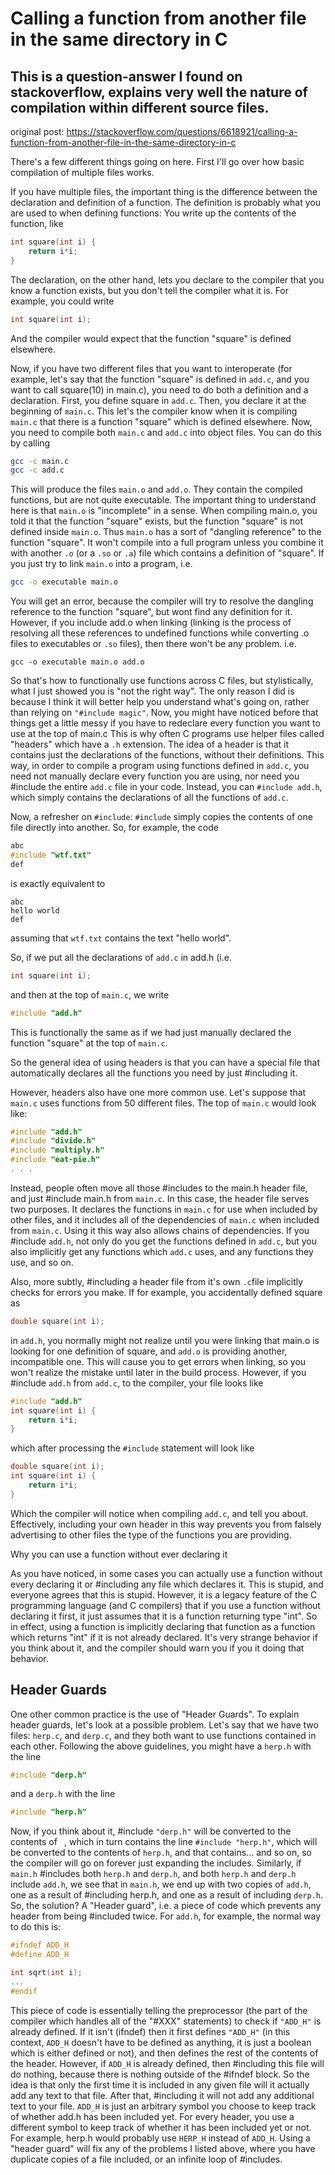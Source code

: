 # Calling a function from another file in the same directory in C

## This is a question-answer I found on stackoverflow, explains very well the nature of compilation within different source files.

original post: https://stackoverflow.com/questions/6618921/calling-a-function-from-another-file-in-the-same-directory-in-c

There's a few different things going on here. First I'll go over how basic compilation of multiple files works.

If you have multiple files, the important thing is the difference between the declaration and definition of a function. The definition is probably what you are used to when defining functions: You write up the contents of the function, like

```c
int square(int i) {
    return i*i;
}
```
The declaration, on the other hand, lets you declare to the compiler that you know a function exists, but you don't tell the compiler what it is. For example, you could write

```c
int square(int i);
```
And the compiler would expect that the function "square" is defined elsewhere.

Now, if you have two different files that you want to interoperate (for example, let's say that the function "square" is defined in `add.c`, and you want to call square(10) in main.c), you need to do both a definition and a declaration. First, you define square in `add.c`. Then, you declare it at the beginning of `main.c`. This let's the compiler know when it is compiling `main.c` that there is a function "square" which is defined elsewhere. Now, you need to compile both `main.c` and `add.c` into object files. You can do this by calling

```sh
gcc -c main.c
gcc -c add.c
```

This will produce the files `main.o` and `add.o`. They contain the compiled functions, but are not quite executable. The important thing to understand here is that `main.o` is "incomplete" in a sense. When compiling main.o, you told it that the function "square" exists, but the function "square" is not defined inside `main.o`. Thus `main.o` has a sort of "dangling reference" to the function "square". It won't compile into a full program unless you combine it with another `.o` (or a `.so` or `.a`) file which contains a definition of "square". If you just try to link `main.o` into a program, i.e.

```sh
gcc -o executable main.o
```

You will get an error, because the compiler will try to resolve the dangling reference to the function "square", but wont find any definition for it. However, if you include add.o when linking (linking is the process of resolving all these references to undefined functions while converting .o files to executables or `.so` files), then there won't be any problem. i.e.

```
gcc -o executable main.o add.o
```

So that's how to functionally use functions across C files, but stylistically, what I just showed you is "not the right way". The only reason I did is because I think it will better help you understand what's going on, rather than relying on `"#include magic"`. Now, you might have noticed before that things get a little messy if you have to redeclare every function you want to use at the top of main.c This is why often C programs use helper files called "headers" which have a `.h` extension. The idea of a header is that it contains just the declarations of the functions, without their definitions. This way, in order to compile a program using functions defined in `add.c`, you need not manually declare every function you are using, nor need you #include the entire `add.c` file in your code. Instead, you can `#include add.h`, which simply contains the declarations of all the functions of `add.c`.

Now, a refresher on `#include`: `#include` simply copies the contents of one file directly into another. So, for example, the code

```c
abc
#include "wtf.txt"
def
```

is exactly equivalent to

```
abc
hello world
def
```

assuming that `wtf.txt` contains the text "hello world".

So, if we put all the declarations of `add.c` in add.h (i.e.

```c
int square(int i);
```

and then at the top of `main.c`, we write

```c
#include "add.h"
```
This is functionally the same as if we had just manually declared the function "square" at the top of `main.c`.

So the general idea of using headers is that you can have a special file that automatically declares all the functions you need by just #including it.

However, headers also have one more common use. Let's suppose that `main.c` uses functions from 50 different files. The top of `main.c` would look like:

```c
#include "add.h"
#include "divide.h"
#include "multiply.h"
#include "eat-pie.h"
. . . 
```
Instead, people often move all those #includes to the main.h header file, and just #include main.h from `main.c`. In this case, the header file serves two purposes. It declares the functions in `main.c` for use when included by other files, and it includes all of the dependencies of `main.c` when included from `main.c`. Using it this way also allows chains of dependencies. If you #include `add.h`, not only do you get the functions defined in `add.c`, but you also implicitly get any functions which `add.c` uses, and any functions they use, and so on.

Also, more subtly, #including a header file from it's own `.c`file implicitly checks for errors you make. If for example, you accidentally defined square as

```c
double square(int i);
```

in `add.h`, you normally might not realize until you were linking that main.o is looking for one definition of square, and `add.o` is providing another, incompatible one. This will cause you to get errors when linking, so you won't realize the mistake until later in the build process. However, if you #include `add.h` from `add.c`, to the compiler, your file looks like

```c
#include "add.h"
int square(int i) {
    return i*i;
}
```

which after processing the `#include` statement will look like

```c
double square(int i);
int square(int i) {
    return i*i;
}
```

Which the compiler will notice when compiling `add.c`, and tell you about. Effectively, including your own header in this way prevents you from falsely advertising to other files the type of the functions you are providing.

Why you can use a function without ever declaring it

As you have noticed, in some cases you can actually use a function without every declaring it or #including any file which declares it. This is stupid, and everyone agrees that this is stupid. However, it is a legacy feature of the C programming language (and C compilers) that if you use a function without declaring it first, it just assumes that it is a function returning type "int". So in effect, using a function is implicitly declaring that function as a function which returns "int" if it is not already declared. It's very strange behavior if you think about it, and the compiler should warn you if you it doing that behavior.

## Header Guards

One other common practice is the use of "Header Guards". To explain header guards, let's look at a possible problem. Let's say that we have two files: `herp.c`, and `derp.c`, and they both want to use functions contained in each other. Following the above guidelines, you might have a `herp.h` with the line

```c
#include "derp.h"
```

and a `derp.h` with the line

```c
#include "herp.h"
```

Now, if you think about it, #include `"derp.h"` will be converted to the contents of ` `, which in turn contains the line `#include "herp.h"`, which will be converted to the contents of `herp.h`, and that contains... and so on, so the compiler will go on forever just expanding the includes. Similarly, if `main.h` #includes both `herp.h` and `derp.h`, and both `herp.h` and `derp.h` include `add.h`, we see that in `main.h`, we end up with two copies of `add.h`, one as a result of #including herp.h, and one as a result of including `derp.h`. So, the solution? A "Header guard", i.e. a piece of code which prevents any header from being #included twice. For `add.h`, for example, the normal way to do this is:

```c
#ifndef ADD_H
#define ADD_H

int sqrt(int i);
...
#endif
```

This piece of code is essentially telling the preprocessor (the part of the compiler which handles all of the "#XXX" statements) to check if `"ADD_H"` is already defined. If it isn't (ifndef) then it first defines `"ADD_H"` (in this context, `ADD_H` doesn't have to be defined as anything, it is just a boolean which is either defined or not), and then defines the rest of the contents of the header. However, if `ADD_H` is already defined, then #including this file will do nothing, because there is nothing outside of the #ifndef block. So the idea is that only the first time it is included in any given file will it actually add any text to that file. After that, #including it will not add any additional text to your file. `ADD_H` is just an arbitrary symbol you choose to keep track of whether add.h has been included yet. For every header, you use a different symbol to keep track of whether it has been included yet or not. For example, herp.h would probably use `HERP_H` instead of `ADD_H`. Using a "header guard" will fix any of the problems I listed above, where you have duplicate copies of a file included, or an infinite loop of #includes.
